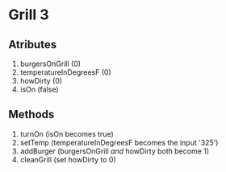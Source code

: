 # Grill 3

## Atributes

1. burgersOnGrill (0)
1. temperatureInDegreesF (0)
1. howDirty (0)
1. isOn (false)

## Methods

1. turnOn (isOn becomes true)
1. setTemp (temperatureInDegreesF becomes the input '325')
1. addBurger (burgersOnGrill *and* howDirty both become 1)
1. cleanGrill (set howDirty to 0)

